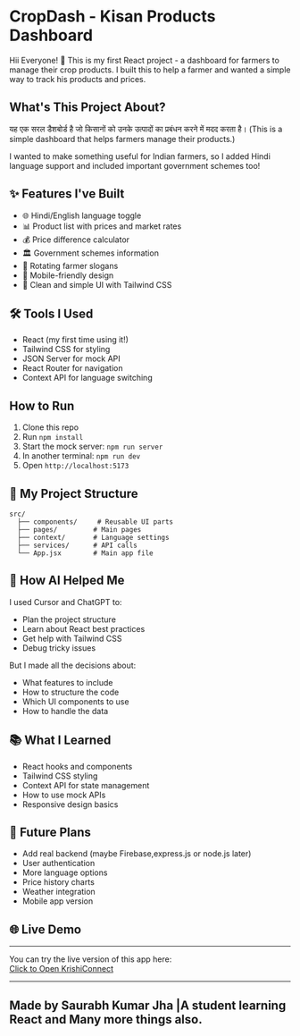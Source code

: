 #  CropDash - Kisan Products Dashboard

Hii Everyone! 👋 This is my first React project - a dashboard for farmers to manage their crop products. I built this to help a farmer and wanted a simple way to track his products and prices.

##  What's This Project About?

यह एक सरल डैशबोर्ड है जो किसानों को उनके उत्पादों का प्रबंधन करने में मदद करता है। (This is a simple dashboard that helps farmers manage their products.)

I wanted to make something useful for Indian farmers, so I added Hindi language support and included important government schemes too!

## ✨ Features I've Built

- 🌐 Hindi/English language toggle
- 📊 Product list with prices and market rates
- 💰 Price difference calculator
- 🏛️ Government schemes information
- 🎯 Rotating farmer slogans
- 📱 Mobile-friendly design
- 🎨 Clean and simple UI with Tailwind CSS

## 🛠️ Tools I Used

- React (my first time using it!)
- Tailwind CSS for styling
- JSON Server for mock API
- React Router for navigation
- Context API for language switching

##  How to Run

1. Clone this repo
2. Run `npm install`
3. Start the mock server: `npm run server`
4. In another terminal: `npm run dev`
5. Open `http://localhost:5173`

## 📁 My Project Structure

```
src/
  ├── components/     # Reusable UI parts
  ├── pages/         # Main pages
  ├── context/       # Language settings
  ├── services/      # API calls
  └── App.jsx        # Main app file
```

## 🤖 How AI Helped Me

I used Cursor and ChatGPT to:
- Plan the project structure
- Learn about React best practices
- Get help with Tailwind CSS
- Debug tricky issues

But I made all the decisions about:
- What features to include
- How to structure the code
- Which UI components to use
- How to handle the data

## 📚 What I Learned

- React hooks and components
- Tailwind CSS styling
- Context API for state management
- How to use mock APIs
- Responsive design basics

## 🔮 Future Plans

- Add real backend (maybe Firebase,express.js or node.js later)
- User authentication
- More language options
- Price history charts
- Weather integration
- Mobile app version

## 🌐 Live Demo

---

You can try the live version of this app here:  
[Click to Open KrishiConnect](https://your-netlify-link.netlify.app)


---



Made by Saurabh Kumar Jha |A student learning React and Many more things also.
---
